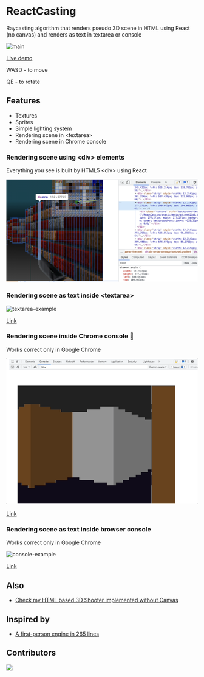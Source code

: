 # ReactCasting

Raycasting algorithm that renders pseudo 3D scene in HTML using React (no canvas) and renders as text in textarea or console

![main](main.gif)

[Live demo](https://yurkagon.github.io/ReactCasting/)

WASD - to move

QE - to rotate

## Features

- Textures
- Sprites
- Simple lighting system
- Rendering scene in \<textarea>
- Rendering scene in Chrome console

### Rendering scene using \<div> elements

Everything you see is built by HTML5 \<div> using React

![div-example](div-example.png)

### Rendering scene as text inside \<textarea>

![textarea-example](textarea-example.gif)

[Link](https://yurkagon.github.io/ReactCasting/#textarea)

### Rendering scene inside Chrome console 🥲
Works correct only in Google Chrome

![console-colored-example](console-colored-example.gif)

[Link](https://yurkagon.github.io/ReactCasting/#console-colored)

### Rendering scene as text inside browser console
Works correct only in Google Chrome

![console-example](console-example.gif)

[Link](https://yurkagon.github.io/ReactCasting/#console)
## Also

- [Check my HTML based 3D Shooter implemented without Canvas](https://github.com/yurkagon/Doom-Nukem-CSS)

## Inspired by

- [A first-person engine in 265 lines](https://www.playfuljs.com/a-first-person-engine-in-265-lines/)

## Contributors

<a href="https://github.com/yurkagon/ReactCasting/graphs/contributors">
  <img src="https://contrib.rocks/image?repo=yurkagon/ReactCasting" />
</a>
